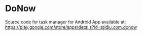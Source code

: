 DoNow
=====

Source code for task manager for Android App available at:
  https://play.google.com/store/apps/details?id=toidiu.com.donow

